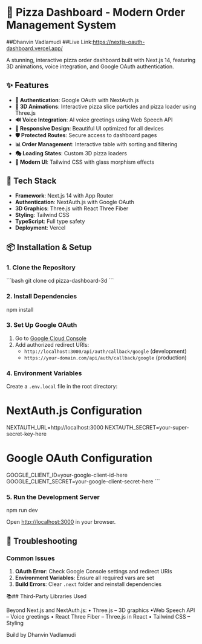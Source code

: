 # 🍕 Pizza Dashboard - Modern Order Management System
##Dhanvin Vadlamudi
##Live Link:https://nextjs-oauth-dashboard.vercel.app/

A stunning, interactive pizza order dashboard built with Next.js 14, featuring 3D animations, voice integration, and Google OAuth authentication.

## ✨ Features
- **🔐 Authentication**: Google OAuth with NextAuth.js
- **🎨 3D Animations**: Interactive pizza slice particles and pizza loader using Three.js
- **🔊 Voice Integration**: AI voice greetings using Web Speech API
- **📱 Responsive Design**: Beautiful UI optimized for all devices
- **🛡️ Protected Routes**: Secure access to dashboard pages
- **📊 Order Management**: Interactive table with sorting and filtering
- **🎭 Loading States**: Custom 3D pizza loaders
- **🌟 Modern UI**: Tailwind CSS with glass morphism effects

## 🚀 Tech Stack

- **Framework**: Next.js 14 with App Router
- **Authentication**: NextAuth.js with Google OAuth
- **3D Graphics**: Three.js with React Three Fiber
- **Styling**: Tailwind CSS
- **TypeScript**: Full type safety
- **Deployment**: Vercel

## 📦 Installation & Setup

### 1. Clone the Repository
\`\`\`bash
git clone <your-repo-url>
cd pizza-dashboard-3d
\`\`\`

### 2. Install Dependencies

npm install

### 3. Set Up Google OAuth

1. Go to [Google Cloud Console](https://console.cloud.google.com/)
2. Add authorized redirect URIs:
   - `http://localhost:3000/api/auth/callback/google` (development)
   - `https://your-domain.com/api/auth/callback/google` (production)

### 4. Environment Variables

Create a `.env.local` file in the root directory:

# NextAuth.js Configuration
NEXTAUTH_URL=http://localhost:3000
NEXTAUTH_SECRET=your-super-secret-key-here

# Google OAuth Configuration  
GOOGLE_CLIENT_ID=your-google-client-id-here
GOOGLE_CLIENT_SECRET=your-google-client-secret-here
\`\`\`

### 5. Run the Development Server
npm run dev

Open [http://localhost:3000](http://localhost:3000) in your browser.



## 🐛 Troubleshooting

### Common Issues

1. **OAuth Error**: Check Google Console settings and redirect URIs
2. **Environment Variables**: Ensure all required vars are set
3. **Build Errors**: Clear `.next` folder and reinstall dependencies

📚## Third-Party Libraries Used

Beyond Next.js and NextAuth.js:
	•	Three.js – 3D graphics
  •Web Speech API – Voice greetings
	•	React Three Fiber – Three.js in React
	•	Tailwind CSS – Styling


Build by Dhanvin Vadlamudi
